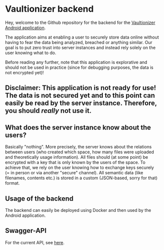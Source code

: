 # Vaultionizer backend

Hey, welcome to the Github repository for the backend for the [Vaultionizer Android application](https://github.com/Vaultionizer/vault-android-app).

The application aims at enabling a user to securely store data online without having to fear the data being analyzed, breached or anything similar. Our goal is to put zero trust into server instances and instead rely solely on the user knowing what to do.

Before reading any further, note that this application is explorative and should not be used in practice (since for debugging purposes, the data is not encrypted yet)!

## Disclaimer: This application is not ready for use! The data is not secured yet and to this point can easily be read by the server instance. Therefore, you should *really* not use it.

## What does the server instance know about the users?
Basically "nothing". More precisely, the server knows about the relations between users (who created which space, how many files were uploaded and theoretically usage information). All files should (at some point) be encrypted with a key that is only known by the users of the space. To achieve that, we rely on the user knowing how to exchange keys securely (= in person or via another "secure" channel).
All semantic data (like filenames, contents etc.) is stored in a custom (JSON-based, sorry for that) format.

## Usage of the backend
The backend can easily be deployed using Docker and then used by the Android application.

## Swagger-API
For the current API, see [here](https://api.vault.jatsqi/swagger-ui.html#/).
